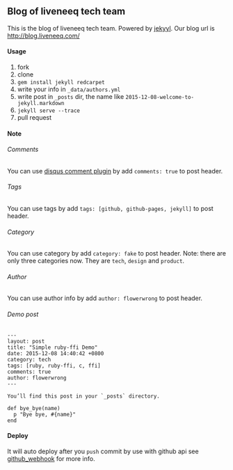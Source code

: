 ## Blog of liveneeq tech team

This is the blog of liveneeq tech team. Powered by [jekyyl](http://jekyllrb.com/). Our blog url is http://blog.liveneeq.com/

#### Usage

1. fork
2. clone
3. `gem install jekyll redcarpet`
4. write your info in `_data/authors.yml`
5. write post in `_posts` dir, the name like `2015-12-08-welcome-to-jekyll.markdown`
6. `jekyll serve --trace`
7. pull request

#### Note

###### Comments

You can use [disqus comment plugin](https://disqus.com/) by add `comments: true` to post header.

###### Tags

You can use tags by add `tags: [github, github-pages, jekyll]` to post header.

###### Category

You can use category by add `category: fake` to post header.
Note: there are only three categories now. They are `tech`, `design` and `product`.

###### Author

You can use author info by add `author: flowerwrong` to post header.

###### Demo post

```
---
layout: post
title: "Simple ruby-ffi Demo"
date: 2015-12-08 14:40:42 +0800
category: tech
tags: [ruby, ruby-ffi, c, ffi]
comments: true
author: flowerwrong
---

You’ll find this post in your `_posts` directory.

def bye_bye(name)
  p "Bye bye, #{name}"
end
```

#### Deploy

It will auto deploy after you `push` commit by use with github api see [github_webhook](https://github.com/onecampus/blog/blob/master/github_webhook.rb) for more info.
